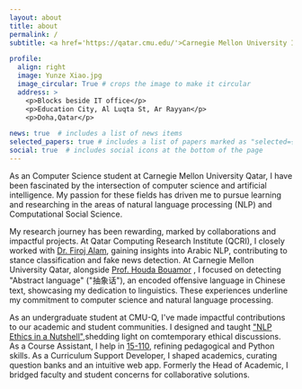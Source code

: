 ```yaml
---
layout: about
title: about
permalink: /
subtitle: <a href='https://qatar.cmu.edu/'>Carnegie Mellon University In Qatar</a>.

profile:
  align: right
  image: Yunze Xiao.jpg
  image_circular: True # crops the image to make it circular
  address: >
    <p>Blocks beside IT office</p>
    <p>Education City, Al Luqta St, Ar Rayyan</p>
    <p>Doha,Qatar</p>

news: true  # includes a list of news items
selected_papers: true # includes a list of papers marked as "selected={true}"
social: true  # includes social icons at the bottom of the page
---
```


As an Computer Science student at Carnegie Mellon University Qatar, I have been fascinated by the intersection of computer science and artificial intelligence. My passion for these fields has driven me to pursue learning and researching in the areas of natural language processing (NLP) and Computational Social Science.

My research journey has been rewarding, marked by collaborations and impactful projects. At Qatar Computing Research Institute (QCRI), I closely worked with [Dr. Firoj Alam](https://firojalam.one/), gaining insights into Arabic NLP, contributing to stance classification and fake news detection. At Carnegie Mellon University Qatar, alongside [Prof. Houda Bouamor](https://www.andrew.cmu.edu/user/hbouamor/) , I focused on detecting "Abstract language" ("抽象话"), an encoded offensive language in Chinese text, showcasing my dedication to linguistics. These experiences underline my commitment to computer science and natural language processing.

As an undergraduate student at CMU-Q, I've made impactful contributions to our academic and student communities. I designed and taught ["NLP Ethics in a Nutshell"](https://algoroxyolo.github.io/assets/pdf/NLP_Ethics.pdf),shedding light on comtemporary ethical discussions. As a Course Assistant, I help in [15-110](https://web2.qatar.cmu.edu/cs/15110/#staff), refining pedagogical and Python skills. As a Curriculum Support Developer, I shaped academics, curating question banks and an intuitive web app. Formerly the Head of Academic, I bridged faculty and student concerns for collaborative solutions.





